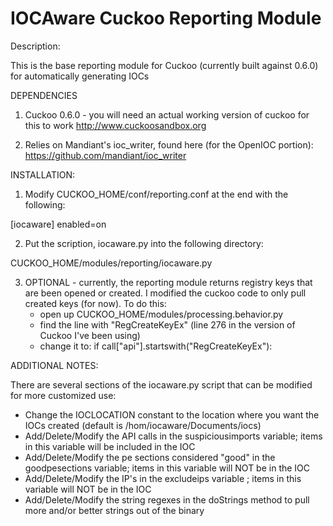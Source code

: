 IOCAware Cuckoo Reporting Module
======

Description:

This is the base reporting module for Cuckoo (currently built against 0.6.0) for automatically generating IOCs

DEPENDENCIES

1) Cuckoo 0.6.0 - you will need an actual working version of cuckoo for this to work
  http://www.cuckoosandbox.org
  
2) Relies on Mandiant's ioc_writer, found here (for the OpenIOC portion):
  https://github.com/mandiant/ioc_writer


INSTALLATION:

1) Modify CUCKOO_HOME/conf/reporting.conf at the end with the following:

[iocaware]
enabled=on

2) Put the scription, iocaware.py into the following directory:

CUCKOO_HOME/modules/reporting/iocaware.py

3) OPTIONAL - currently, the reporting module returns registry keys that are been opened or created. I modified the
cuckoo code to only pull created keys (for now). To do this: 
   - open up CUCKOO_HOME/modules/processing.behavior.py
   - find the line with "RegCreateKeyEx" (line 276 in the version of Cuckoo I've been using)
   - change it to: if call["api"].startswith("RegCreateKeyEx"):

ADDITIONAL NOTES:

There are several sections of the iocaware.py script that can be modified for more customized use:

   - Change the IOCLOCATION constant to the location where you want the IOCs created (default is /hom/iocaware/Documents/iocs)
   - Add/Delete/Modify the API calls in the suspiciousimports variable; items in this variable will be included in the IOC
   - Add/Delete/Modify the pe sections considered "good" in the goodpesections variable; items in this variable will NOT be in the IOC
   - Add/Delete/Modify the IP's in the excludeips variable ; items in this variable will NOT be in the IOC
   - Add/Delete/Modify the string regexes in the doStrings method to pull more and/or better strings out of the binary
